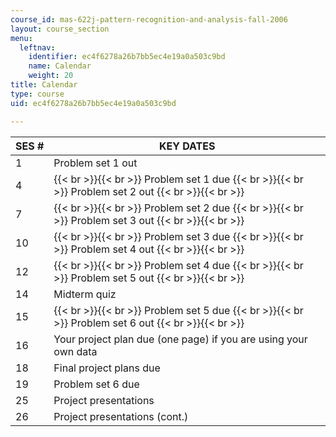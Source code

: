 ```yaml
---
course_id: mas-622j-pattern-recognition-and-analysis-fall-2006
layout: course_section
menu:
  leftnav:
    identifier: ec4f6278a26b7bb5ec4e19a0a503c9bd
    name: Calendar
    weight: 20
title: Calendar
type: course
uid: ec4f6278a26b7bb5ec4e19a0a503c9bd

---
```


| SES # | KEY DATES |
| --- | --- |
| 1 | Problem set 1 out |
| 4 |  {{< br >}}{{< br >}} Problem set 1 due {{< br >}}{{< br >}} Problem set 2 out {{< br >}}{{< br >}}  |
| 7 |  {{< br >}}{{< br >}} Problem set 2 due {{< br >}}{{< br >}} Problem set 3 out {{< br >}}{{< br >}}  |
| 10 |  {{< br >}}{{< br >}} Problem set 3 due {{< br >}}{{< br >}} Problem set 4 out {{< br >}}{{< br >}}  |
| 12 |  {{< br >}}{{< br >}} Problem set 4 due {{< br >}}{{< br >}} Problem set 5 out {{< br >}}{{< br >}}  |
| 14 | Midterm quiz |
| 15 |  {{< br >}}{{< br >}} Problem set 5 due {{< br >}}{{< br >}} Problem set 6 out {{< br >}}{{< br >}}  |
| 16 | Your project plan due (one page) if you are using your own data |
| 18 | Final project plans due |
| 19 | Problem set 6 due |
| 25 | Project presentations |
| 26 | Project presentations (cont.)